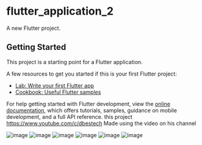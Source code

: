 # flutter_application_2

A new Flutter project.

## Getting Started

This project is a starting point for a Flutter application.

A few resources to get you started if this is your first Flutter project:

- [Lab: Write your first Flutter app](https://docs.flutter.dev/get-started/codelab)
- [Cookbook: Useful Flutter samples](https://docs.flutter.dev/cookbook)

For help getting started with Flutter development, view the
[online documentation](https://docs.flutter.dev/), which offers tutorials,
samples, guidance on mobile development, and a full API reference.
this project https://www.youtube.com/c/dbestech
Made using the video on his channel


![image](https://user-images.githubusercontent.com/66389332/187092066-3edac0c5-eb5a-40dc-8566-712960bdf154.png)
![image](https://user-images.githubusercontent.com/66389332/187092070-c4dd54be-8b88-487e-b763-12a73cfdb368.png)
![image](https://user-images.githubusercontent.com/66389332/187092075-1053ac94-fe3b-4217-9605-b63894422473.png)
![image](https://user-images.githubusercontent.com/66389332/187092078-cd7ea0f1-8c90-4ca5-8672-57d49e96906a.png)
![image](https://user-images.githubusercontent.com/66389332/187092081-98542b96-843f-4ce8-bc51-024d94118c40.png)
![image](https://user-images.githubusercontent.com/66389332/187092084-16722598-26d1-4835-b099-ee9afd3eeaff.png)















